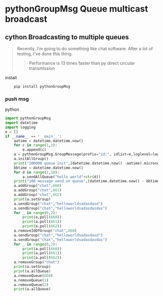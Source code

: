 
#   pythonGroupMsg Queue multicast broadcast


##  cython  Broadcasting to multiple queues


> Recently, I'm going to do something like chat software. After a lot of testing, I've done this thing.
>>  Performance is 13 times faster than py direct circular transmission


install 


```bash
    pip install pythonGroupMsg


```




###  push msg


python 
```python
import pythonGroupMsg
import datetime
import logging
e = []
if __name__ == '__main__':
    aatime = datetime.datetime.now()
    for c in range(1,3):
        e.append(c)
    a = pythonGroupMsg.GroupMessage(profix="id:", idlist=e,loglevel=logging.INFO)
    a.initAllGroup()
    print("100000 queue init",(datetime.datetime.now() -aatime).microseconds/1000000,"s")
    bbtime = datetime.datetime.now()
    for d in range(1,10):
        a.sendAllQueue("hello world"+str(d))
    print("100 message send on queue",(datetime.datetime.now() - bbtime).microseconds/1000000,"s")
    a.addGroup("chat",660)
    a.addGroup("chat",661)
    a.addGroup("chat",662)
    print(a.setGroup)
    a.sendGroup("chat","helloworldsadasdasd")
    a.sendGroup("chat","helloworldsadasdasdas")
    for _ in range(0,2):
        print(a.poll(660))
        print(a.poll(661))
        print(a.poll(662))
    a.removeIdOfGroup("chat",660)
    a.sendGroup("chat","helloworldsadasdasd")
    a.sendGroup("chat","helloworldsadasdasdas")
    for _ in range(0,2):
        print(a.poll(660))
        print(a.poll(661))
        print(a.poll(662))
    a.removeGroup("chat")
    print(a.setGroup)
    print(a.allQueue)
    a.removeQueue(660)
    a.removeQueue(1)
    a.removeQueue(2)
    print(a.allQueue)



```











